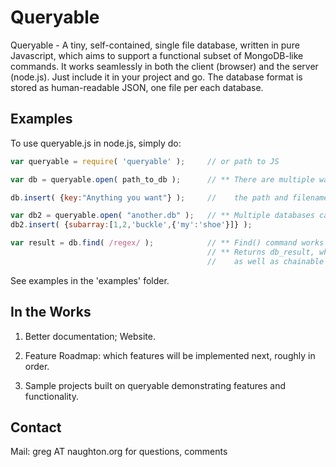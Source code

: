 # Queryable

Queryable - A tiny, self-contained, single file database, written in pure Javascript, which aims to support a functional subset of MongoDB-like commands. It works seamlessly in both the client (browser) and the server (node.js).  Just include it in your project and go.  The database format is stored as human-readable JSON, one file per each database.

## Examples

To use queryable.js in node.js, simply do:
```js
var queryable = require( 'queryable' );     // or path to JS

var db = queryable.open( path_to_db );      // ** There are multiple ways to open a db, but the simplest is a string:  

db.insert( {key:"Anything you want"} );     //    the path and filename to where you want it. Eg.: "/tmp/my_data.db"

var db2 = queryable.open( "another.db" );   // ** Multiple databases can be opened at once; each is fully independent.
db2.insert( {subarray:[1,2,'buckle',{'my':'shoe'}]} );

var result = db.find( /regex/ );            // ** Find() command works like MongoDB
                                            // ** Returns db_result, which has a length property and _data[] array
                                            //    as well as chainable methods like: .sort(), .limit(), .skip(), ..
```
See examples in the 'examples' folder.


## In the Works

1. Better documentation; Website.
 
2. Feature Roadmap: which features will be implemented next, roughly in order.

3. Sample projects built on queryable demonstrating features and functionality.


## Contact 

Mail: greg AT naughton.org for questions, comments
